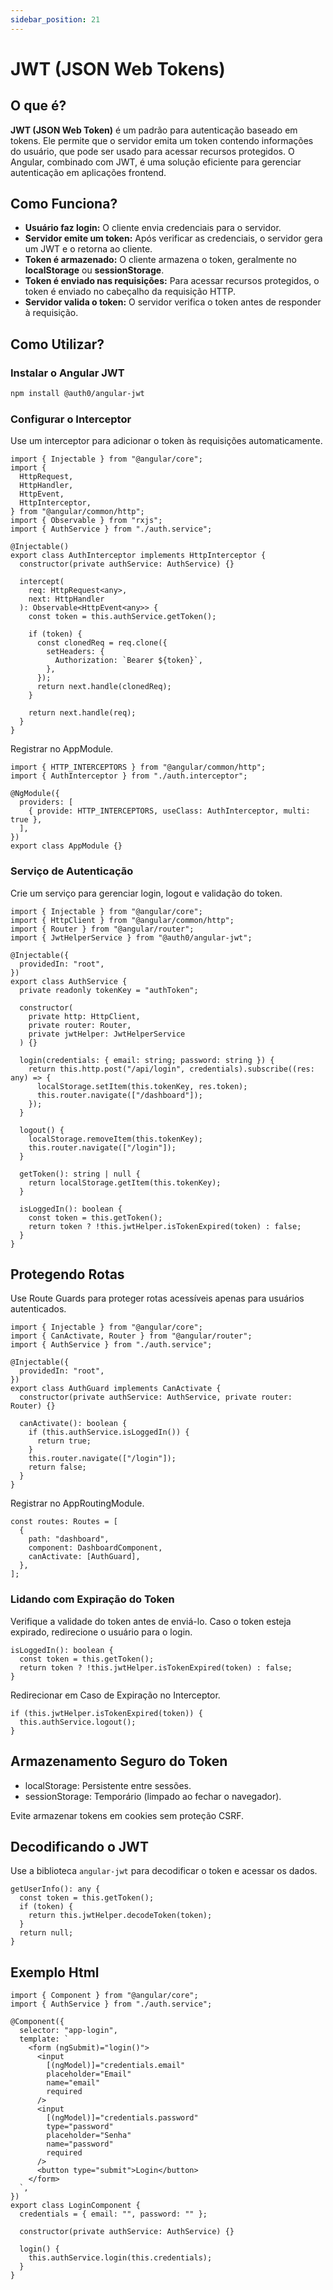 ```yaml
---
sidebar_position: 21
---
```


# JWT (JSON Web Tokens)

## O que é?

**JWT (JSON Web Token)** é um padrão para autenticação baseado em tokens. Ele permite que o servidor emita um token contendo informações do usuário, que pode ser usado para acessar recursos protegidos. O Angular, combinado com JWT, é uma solução eficiente para gerenciar autenticação em aplicações frontend.

## Como Funciona?

- **Usuário faz login:** O cliente envia credenciais para o servidor.
- **Servidor emite um token:** Após verificar as credenciais, o servidor gera um JWT e o retorna ao cliente.
- **Token é armazenado:** O cliente armazena o token, geralmente no **localStorage** ou **sessionStorage**.
- **Token é enviado nas requisições:** Para acessar recursos protegidos, o token é enviado no cabeçalho da requisição HTTP.
- **Servidor valida o token:** O servidor verifica o token antes de responder à requisição.

## Como Utilizar?

### Instalar o Angular JWT

```bash
npm install @auth0/angular-jwt
```

### Configurar o Interceptor

Use um interceptor para adicionar o token às requisições automaticamente.

```tsx showLineNumbers
import { Injectable } from "@angular/core";
import {
  HttpRequest,
  HttpHandler,
  HttpEvent,
  HttpInterceptor,
} from "@angular/common/http";
import { Observable } from "rxjs";
import { AuthService } from "./auth.service";

@Injectable()
export class AuthInterceptor implements HttpInterceptor {
  constructor(private authService: AuthService) {}

  intercept(
    req: HttpRequest<any>,
    next: HttpHandler
  ): Observable<HttpEvent<any>> {
    const token = this.authService.getToken();

    if (token) {
      const clonedReq = req.clone({
        setHeaders: {
          Authorization: `Bearer ${token}`,
        },
      });
      return next.handle(clonedReq);
    }

    return next.handle(req);
  }
}
```

Registrar no AppModule.

```tsx showLineNumbers
import { HTTP_INTERCEPTORS } from "@angular/common/http";
import { AuthInterceptor } from "./auth.interceptor";

@NgModule({
  providers: [
    { provide: HTTP_INTERCEPTORS, useClass: AuthInterceptor, multi: true },
  ],
})
export class AppModule {}
```

### Serviço de Autenticação

Crie um serviço para gerenciar login, logout e validação do token.

```tsx showLineNumbers
import { Injectable } from "@angular/core";
import { HttpClient } from "@angular/common/http";
import { Router } from "@angular/router";
import { JwtHelperService } from "@auth0/angular-jwt";

@Injectable({
  providedIn: "root",
})
export class AuthService {
  private readonly tokenKey = "authToken";

  constructor(
    private http: HttpClient,
    private router: Router,
    private jwtHelper: JwtHelperService
  ) {}

  login(credentials: { email: string; password: string }) {
    return this.http.post("/api/login", credentials).subscribe((res: any) => {
      localStorage.setItem(this.tokenKey, res.token);
      this.router.navigate(["/dashboard"]);
    });
  }

  logout() {
    localStorage.removeItem(this.tokenKey);
    this.router.navigate(["/login"]);
  }

  getToken(): string | null {
    return localStorage.getItem(this.tokenKey);
  }

  isLoggedIn(): boolean {
    const token = this.getToken();
    return token ? !this.jwtHelper.isTokenExpired(token) : false;
  }
}
```

## Protegendo Rotas

Use Route Guards para proteger rotas acessíveis apenas para usuários autenticados.

```tsx showLineNumbers
import { Injectable } from "@angular/core";
import { CanActivate, Router } from "@angular/router";
import { AuthService } from "./auth.service";

@Injectable({
  providedIn: "root",
})
export class AuthGuard implements CanActivate {
  constructor(private authService: AuthService, private router: Router) {}

  canActivate(): boolean {
    if (this.authService.isLoggedIn()) {
      return true;
    }
    this.router.navigate(["/login"]);
    return false;
  }
}
```

Registrar no AppRoutingModule.

```tsx showLineNumbers
const routes: Routes = [
  {
    path: "dashboard",
    component: DashboardComponent,
    canActivate: [AuthGuard],
  },
];
```

### Lidando com Expiração do Token

Verifique a validade do token antes de enviá-lo. Caso o token esteja expirado, redirecione o usuário para o login.

```tsx showLineNumbers
isLoggedIn(): boolean {
  const token = this.getToken();
  return token ? !this.jwtHelper.isTokenExpired(token) : false;
}
```

Redirecionar em Caso de Expiração no Interceptor.

```tsx showLineNumbers
if (this.jwtHelper.isTokenExpired(token)) {
  this.authService.logout();
}
```

## Armazenamento Seguro do Token

- localStorage: Persistente entre sessões.
- sessionStorage: Temporário (limpado ao fechar o navegador).

Evite armazenar tokens em cookies sem proteção CSRF.

## Decodificando o JWT

Use a biblioteca `angular-jwt` para decodificar o token e acessar os dados.

```tsx showLineNumbers
getUserInfo(): any {
  const token = this.getToken();
  if (token) {
    return this.jwtHelper.decodeToken(token);
  }
  return null;
}
```

## Exemplo Html

```tsx showLineNumbers
import { Component } from "@angular/core";
import { AuthService } from "./auth.service";

@Component({
  selector: "app-login",
  template: `
    <form (ngSubmit)="login()">
      <input
        [(ngModel)]="credentials.email"
        placeholder="Email"
        name="email"
        required
      />
      <input
        [(ngModel)]="credentials.password"
        type="password"
        placeholder="Senha"
        name="password"
        required
      />
      <button type="submit">Login</button>
    </form>
  `,
})
export class LoginComponent {
  credentials = { email: "", password: "" };

  constructor(private authService: AuthService) {}

  login() {
    this.authService.login(this.credentials);
  }
}
```
